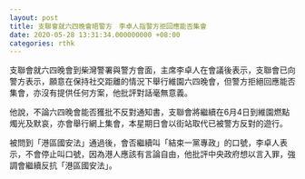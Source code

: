 ```yaml
---
layout: post
title: 支聯會就六四晚會晤警方　李卓人指警方拒回應能否集會
date: 2020-05-28 13:31:34.000000000 +08:00
categories: rthk
---
```


支聯會就六四晚會到柴灣警署與警方會面，主席李卓人在會議後表示，支聯會已向警方表示，願意在保持社交距離的情況下舉行維園六四晚會，但警方拒絕回應能否集會，亦沒有提供任何方案，他批評對話毫無意義。

他說，不論六四晚會能否獲批不反對通知書，支聯會將繼續在6月4日到維園燃點燭光及默哀，亦會舉行網上集會，本星期日會以街站取代已被警方反對的遊行。

被問到「港區國安法」通過後，會否繼續叫「結束一黨專政」的口號，李卓人表示，不會停止叫口號，因為港人應該有言論自由，他批評中央政府想以言入罪，強調會繼續反抗「港區國安法」。
